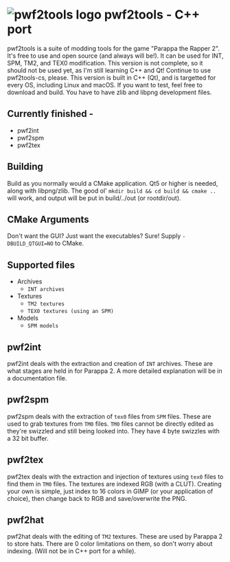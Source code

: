 # ![pwf2tools logo](https://github.com/pahaze/pwf2tools-cpp/blob/master/img/pwf2tools-x64.png?raw=true) pwf2tools - C++ port

 pwf2tools is a suite of modding tools for the game "Parappa the Rapper 2". It's free to use and open source (and always will be!). It can be used for INT, SPM, TM2, and TEX0 modification. This version is not complete, so it should not be used yet, as I'm still learning C++ and Qt! Continue to use pwf2tools-cs, please. This version is built in C++ (Qt), and is targetted for every OS, including Linux and macOS. If you want to test, feel free to download and build. You have to have zlib and libpng development files. 

## Currently finished -

  * pwf2int
  * pwf2spm
  * pwf2tex

## Building

Build as you normally would a CMake application. Qt5 or higher is needed, along with libpng/zlib. The good ol' `mkdir build && cd build && cmake ..` will work, and output will be put in build/../out (or rootdir/out).

## CMake Arguments

Don't want the GUI? Just want the executables? Sure! Supply `-DBUILD_QTGUI=NO` to CMake.

## Supported files
  * Archives
    - `INT archives`
  * Textures
    - `TM2 textures`
    - `TEX0 textures (using an SPM)`
  * Models
    - `SPM models`

## pwf2int

pwf2int deals with the extraction and creation of `INT` archives. These are what stages are held in for Parappa 2. A more detailed explanation will be in a documentation file.

## pwf2spm

pwf2spm deals with the extraction of `tex0` files from `SPM` files. These are used to grab textures from `TM0` files. `TM0` files cannot be directly edited as they're swizzled and still being looked into. They have 4 byte swizzles with a 32 bit buffer.

## pwf2tex

pwf2tex deals with the extraction and injection of textures using `tex0` files to find them in `TM0` files. The textures are indexed RGB (with a CLUT). Creating your own is simple, just index to 16 colors in GIMP (or your application of choice), then change back to RGB and save/overwrite the PNG.

## pwf2hat

pwf2hat deals with the editing of `TM2` textures. These are used by Parappa 2 to store hats. There are 0 color limitations on them, so don't worry about indexing. (Will not be in C++ port for a while).
